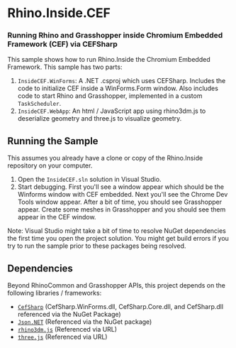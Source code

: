 # Rhino.Inside.CEF 
### Running Rhino and Grasshopper inside Chromium Embedded Framework (CEF) via CEFSharp

This sample shows how to run Rhino.Inside the Chromium Embedded Framework. 
This sample has two parts:
1. `InsideCEF.WinForms`: A .NET .csproj which uses CEFSharp. Includes the code to initialize CEF inside a WinForms.Form window. Also includes code to start Rhino and Grasshopper, implemented in a custom `TaskScheduler`.
2. `InsideCEF.WebApp`: An html / JavaScript app using rhino3dm.js to deserialize geometry and three.js to visualize geometry.

## Running the Sample

This assumes you already have a clone or copy of the Rhino.Inside repository on your computer.

1. Open the `InsideCEF.sln` solution in Visual Studio. 
2. Start debugging. First you'll see a window appear which should be the Winforms window with CEF embedded. Next you'll see the Chrome Dev Tools window appear. After a bit of time, you should see Grasshopper appear. Create some meshes in Grasshopper and you should see them appear in the CEF window.

Note: Visual Studio might take a bit of time to resolve NuGet dependencies the first time you open the project solution. You might get build errors if you try to run the sample prior to these packages being resolved.

## Dependencies

Beyond RhinoCommon and Grasshopper APIs, this project depends on the following libraries / frameworks:
- [`CefSharp`](http://cefsharp.github.io/) (CefSharp.WinForms.dll, CefSharp.Core.dll, and CefSharp.dll referenced via the NuGet Package)
- [`Json.NET`](https://www.newtonsoft.com/json) (Referenced via the NuGet package)
- [`rhino3dm.js`](https://www.rhino3d.com/rhino3dm) (Referenced via URL)
- [`three.js`](https://threejs.org/) (Referenced via URL)

